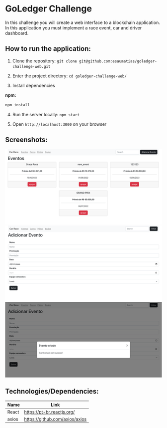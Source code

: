 # GoLedger Challenge

In this challenge you will create a web interface to a blockchain application. In this application you must implement a race event, car and driver dashboard.

## How to run the application:

1) Clone the repository: `git clone git@github.com:esaumatias/goledger-challenge-web.git`

2) Enter the project directory: `cd goledger-challenge-web/`

3) Install dependencies

**npm:**

```bash
npm install
```

4) Run the server locally: `npm start`

5) Open `http://localhost:3000` on your browser

## Screenshots:
![Event Page](/src/screenshots/EventPage.png)
![Add Page](/src/screenshots/ADDPage.png)
![Alert Page](/src/screenshots/AlertAddPage.png)

## Technologies/Dependencies:

| Name | Link |
| -- | -- |
| React | https://pt-br.reactjs.org/ |
| axios | https://github.com/axios/axios |
